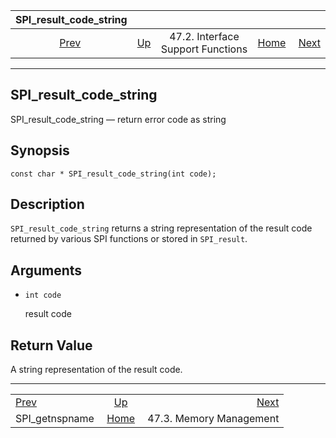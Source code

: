 <!--?xml version="1.0" encoding="UTF-8" standalone="no"?-->

|             SPI\_result\_code\_string             |                                                                      |                                   |                                                       |                                                    |
| :-----------------------------------------------: | :------------------------------------------------------------------- | :-------------------------------: | ----------------------------------------------------: | -------------------------------------------------: |
| [Prev](spi-spi-getnspname.html "SPI_getnspname")  | [Up](spi-interface-support.html "47.2. Interface Support Functions") | 47.2. Interface Support Functions | [Home](index.html "PostgreSQL 17devel Documentation") |  [Next](spi-memory.html "47.3. Memory Management") |

***

[]()

## SPI\_result\_code\_string

SPI\_result\_code\_string — return error code as string

## Synopsis

    const char * SPI_result_code_string(int code);

## Description

`SPI_result_code_string` returns a string representation of the result code returned by various SPI functions or stored in `SPI_result`.

## Arguments

*   `int code`

    result code

## Return Value

A string representation of the result code.

***

|                                                   |                                                                      |                                                    |
| :------------------------------------------------ | :------------------------------------------------------------------: | -------------------------------------------------: |
| [Prev](spi-spi-getnspname.html "SPI_getnspname")  | [Up](spi-interface-support.html "47.2. Interface Support Functions") |  [Next](spi-memory.html "47.3. Memory Management") |
| SPI\_getnspname                                   |         [Home](index.html "PostgreSQL 17devel Documentation")        |                            47.3. Memory Management |
